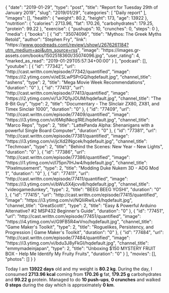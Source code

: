 {
    "date": "2019-01-29",
    "type": "post",
    "title": "Report for Tuesday 29th of January 2019",
    "slug": "2019\/01\/29",
    "categories": [
        "Daily report"
    ],
    "images": [],
    "health": {
        "weight": 80.2,
        "height": 173,
        "age": 13922
    },
    "nutrition": {
        "calories": 2713.96,
        "fat": 170.26,
        "carbohydrates": 179.25,
        "protein": 99.22
    },
    "exercise": {
        "pushups": 10,
        "crunches": 0,
        "steps": 0
    },
    "media": {
        "books": [
            {
                "id": "35074096",
                "title": "Mythos: The Greek Myths Retold",
                "author": "Stephen Fry",
                "link": "https:\/\/www.goodreads.com\/review\/show\/2676261184?utm_medium=api&utm_source=rss",
                "image": "https:\/\/images.gr-assets.com\/books\/1502518360l\/35074096.jpg",
                "user_rating": 4,
                "marked_as_read": "2019-01-29T05:57:34+00:00"
            }
        ],
        "podcast": [],
        "youtube": [
            {
                "id": "77342",
                "url": "http:\/\/cast.writtn.com\/episode\/77342\/quantified",
                "image": "https:\/\/i2.ytimg.com\/vi\/eESLwP5PrGQ\/hqdefault.jpg",
                "channel_title": "ashens",
                "type": 2,
                "title": "Mega Movie Week Recommendations",
                "duration": "0"
            },
            {
                "id": "77413",
                "url": "http:\/\/cast.writtn.com\/episode\/77413\/quantified",
                "image": "https:\/\/i2.ytimg.com\/vi\/1Jr7Q1yJOUM\/hqdefault.jpg",
                "channel_title": "The 8-Bit Guy",
                "type": 2,
                "title": "Documentary - The SInclair ZX80, ZX81, and Timex Sinclair 1000",
                "duration": "0"
            },
            {
                "id": "77409",
                "url": "http:\/\/cast.writtn.com\/episode\/77409\/quantified",
                "image": "https:\/\/i3.ytimg.com\/vi\/6MqINkcg1RE\/hqdefault.jpg",
                "channel_title": "Marco Reps",
                "type": 2,
                "title": "LattePanda Alpha: Shenanigans with a powerful Single Board Computer",
                "duration": "0"
            },
            {
                "id": "77381",
                "url": "http:\/\/cast.writtn.com\/episode\/77381\/quantified",
                "image": "https:\/\/i3.ytimg.com\/vi\/jcXd2INgcek\/hqdefault.jpg",
                "channel_title": "Techmoan",
                "type": 2,
                "title": "Behind the Scenes:  New Year - New Lights",
                "duration": "0"
            },
            {
                "id": "77386",
                "url": "http:\/\/cast.writtn.com\/episode\/77386\/quantified",
                "image": "https:\/\/i1.ytimg.com\/vi\/l75pn7IHJw4\/hqdefault.jpg",
                "channel_title": "Pixelmusement",
                "type": 2,
                "title": "Modding Duke Nukem 3D - ADG Mod 1",
                "duration": "0"
            },
            {
                "id": "77411",
                "url": "http:\/\/cast.writtn.com\/episode\/77411\/quantified",
                "image": "https:\/\/i3.ytimg.com\/vi\/bWu5X4jcvv8\/hqdefault.jpg",
                "channel_title": "videogamedunkey",
                "type": 2,
                "title": "BEEG BEEG YOSHI",
                "duration": "0"
            },
            {
                "id": "77415",
                "url": "http:\/\/cast.writtn.com\/episode\/77415\/quantified",
                "image": "https:\/\/i3.ytimg.com\/vi\/NQIiiRwILv4\/hqdefault.jpg",
                "channel_title": "GreatScott!",
                "type": 2,
                "title": "Easy & Powerful Arduino Alternative? #2 MSP432 Beginner's Guide",
                "duration": "0"
            },
            {
                "id": "77451",
                "url": "http:\/\/cast.writtn.com\/episode\/77451\/quantified",
                "image": "https:\/\/i4.ytimg.com\/vi\/G9FB5R4wVno\/hqdefault.jpg",
                "channel_title": "Game Maker's Toolkit",
                "type": 2,
                "title": "Roguelikes, Persistency, and Progression | Game Maker's Toolkit",
                "duration": "0"
            },
            {
                "id": "77484",
                "url": "http:\/\/cast.writtn.com\/episode\/77484\/quantified",
                "image": "https:\/\/i3.ytimg.com\/vi\/bdu3J8yFkGI\/hqdefault.jpg",
                "channel_title": "emmymadeinjapan",
                "type": 2,
                "title": "Unboxing $150 MYSTERY FRUIT BOX - Help Me Identify My Fruity Fruits",
                "duration": "0"
            }
        ],
        "movies": [],
        "photos": []
    }
}

Today I am <strong>13922 days</strong> old and my weight is <strong>80.2 kg</strong>. During the day, I consumed <strong>2713.96 kcal</strong> coming from <strong>170.26 g</strong> fat, <strong>179.25 g</strong> carbohydrates and <strong>99.22 g</strong> protein. Managed to do <strong>10 push-ups</strong>, <strong>0 crunches</strong> and walked <strong>0 steps</strong> during the day which is approximately <strong>0 km</strong>.